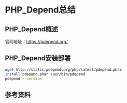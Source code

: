 # PHP_Depend总结
## PHP_Depend概述
官网地址：https://pdepend.org/

## PHP_Depend安装部署
``` bash
wget http://static.pdepend.org/php/latest/pdepend.phar
install pdepend.phar /usr/bin/pdepend
pdepend --version
```
## 参考资料
